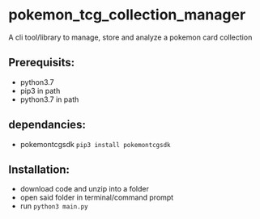 # pokemon_tcg_collection_manager
A cli tool/library to manage, store and analyze a pokemon card collection
## Prerequisits:
* python3.7
* pip3 in path
* python3.7 in path
## dependancies:
* pokemontcgsdk
  `pip3 install pokemontcgsdk`
## Installation:
* download code and unzip into a folder
* open said folder in terminal/command prompt
* run `python3 main.py`
